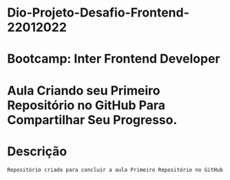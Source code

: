 # Dio-Projeto-Desafio-Frontend-22012022
# Bootcamp: Inter Frontend Developer
# Aula Criando seu Primeiro Repositório no GitHub Para Compartilhar Seu Progresso.

# Descrição
    Repositório criado para concluir a aula Primeiro Repositório no GitHub
